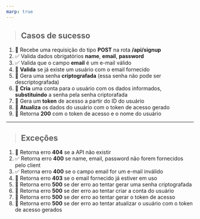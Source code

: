 ```yaml
---
marp: true
---
```

> ## Casos de sucesso

1. :black_square_button: Recebe uma requisição do tipo **POST** na rota **/api/signup**
2. :white_check_mark:  Valida dados obrigatórios **name**, **email**, **password**
3. :white_check_mark: Valida que o campo **email** é um e-mail válido
4. :black_square_button: **Valida** se já existe um usuário com o email fornecido
5. :black_square_button: Gera uma senha **criptografada** (essa senha não pode ser descriptografada)
6. :black_square_button: **Cria** uma conta para o usuário com os dados informados, **substituindo** a senha pela senha criptorafada
7. :black_square_button: Gera um **token** de acesso a partir do ID do usuário
8. :black_square_button: **Atualiza** os dados do usuário com o token de acesso gerado
9. :black_square_button: Retorna **200** com o token de acesso e o nome do usuário

---

> ## Exceções

1. :black_square_button: Retorna erro **404** se a API não existir
2. :white_check_mark: Retorna erro **400** se name, email, password não forem fornecidos pelo client
3. :white_check_mark: Retorna erro **400** se o campo email for um e-mail inválido
4. :black_square_button: Retorna erro **403** se o email fornecido já estiver em uso
5. :black_square_button: Retorna erro **500** se der erro ao tentar gerar uma senha criptografada
6. :black_square_button: Retorna erro **500** se der erro ao tentar criar a conta do usuário
7. :black_square_button: Retorna erro **500** se der erro ao tentar gerar o token de acesso
8. :black_square_button: Retorna erro **500** se der erro ao tentar atualizar o usuário com o token de acesso gerados
